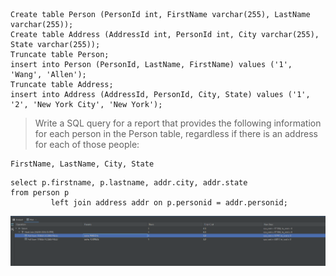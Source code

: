 
```
Create table Person (PersonId int, FirstName varchar(255), LastName varchar(255));
Create table Address (AddressId int, PersonId int, City varchar(255), State varchar(255));
Truncate table Person;
insert into Person (PersonId, LastName, FirstName) values ('1', 'Wang', 'Allen');
Truncate table Address;
insert into Address (AddressId, PersonId, City, State) values ('1', '2', 'New York City', 'New York');
```

> Write a SQL query for a report that provides the following information for each person in the Person table, regardless if there is an address for each of those people:

```
FirstName, LastName, City, State
```

```
select p.firstname, p.lastname, addr.city, addr.state
from person p
         left join address addr on p.personid = addr.personid;
```

![execution plan](images\1.execution_plan.png)